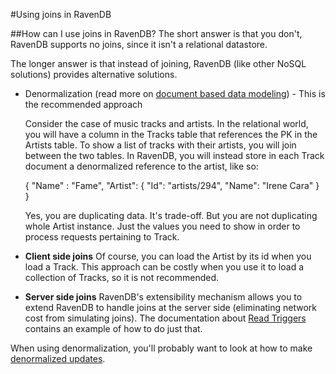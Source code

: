 #Using joins in RavenDB

##How can I use joins in RavenDB?
The short answer is that you don't, RavenDB supports no joins, since it isn't a relational datastore.

The longer answer is that instead of joining, RavenDB (like other NoSQL solutions) provides alternative solutions.

* Denormalization (read more on [document based data modeling](http://ravendb.net/docs/theory/document-structure-design)) - This is the recommended approach

    Consider the case of music tracks and artists. In the relational world, you will have a column in the Tracks table that references the PK in the Artists table. To show a list of tracks with their artists, you will join between the two tables.
    In RavenDB, you will instead store in each Track document a denormalized reference to the artist, like so:

    {
          "Name" : "Fame",
          "Artist": { "Id": "artists/294", "Name": "Irene Cara" }
    }


    Yes, you are duplicating data. It's trade-off. But you are not duplicating whole Artist instance. Just the values you need to show in order to process requests pertaining to Track.

* **Client side joins**
    Of course, you can load the Artist by its id when you load a Track. This approach can be costly when you use it to load a collection of Tracks, so it is not recommended.
* **Server side joins**
    RavenDB's extensibility mechanism allows you to extend RavenDB to handle joins at the server side (eliminating network cost from simulating joins). The documentation about [Read Triggers](http://ravendb.net/docs/theory/extensions/triggers/read) contains an example of how to do just that.

When using denormalization, you'll probably want to look at how to make [denormalized updates](http://ravendb.net/docs/faq/denormalized-updates).
